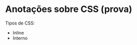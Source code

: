 # Anotações sobre CSS (prova)

Tipos de CSS:
  * Inline
  * Interno <style>
  * Externo -> style.css

Seletores
Exemplo: .noite{..}
ponto = classe

* input -> text
* input -> submit
